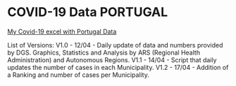 # COVID-19 Data PORTUGAL
[My Covid-19 excel with Portugal Data](https://docs.google.com/spreadsheets/d/1DPjvd_W44UuBHXwuncFfVxiA6yC4xs4TErql052xPtE/edit?usp=sharing)

List of Versions:
V1.0 - 12/04 - Daily update of data and numbers provided by DGS. Graphics, Statistics and Analysis by ARS (Regional Health Administration) and Autonomous Regions.
V1.1 - 14/04 - Script that daily updates the number of cases in each Municipality.
V1.2 - 17/04 - Addition of a Ranking and number of cases per Municipality.
